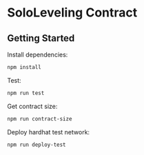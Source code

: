 # SoloLeveling Contract

## Getting Started

Install dependencies:

```bash
npm install
```

Test:

```bash
npm run test
```

Get contract size:

```bash
npm run contract-size
```

Deploy hardhat test network:

```bash
npm run deploy-test
```